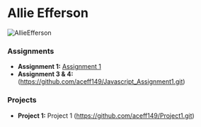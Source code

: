 # Allie Efferson
![AllieEfferson](https://github.com/user-attachments/assets/3367aab9-19d5-4f80-a574-1801f7e20b82) 


### Assignments 
- **Assignment 1:** [Assignment 1](http://127.0.0.1:5500/Index.html)
- **Assignment 3 & 4:** (https://github.com/aceff149/Javascript_Assignment1.git)

### Projects
  - **Project 1:** Project 1 (https://github.com/aceff149/Project1.git)

